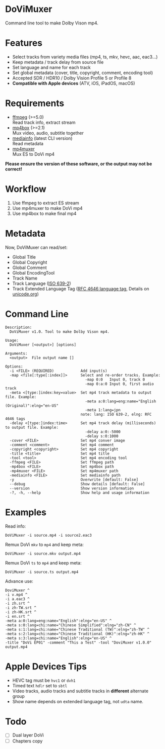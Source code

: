 # DoViMuxer
Command line tool to make Dolby Vison mp4.

# Features
* Select tracks from variety media files (mp4, ts, mkv, hevc, aac, eac3...)
* Keep metadata / track delay from source file
* Set language and name for each track
* Set global metadata (cover, title, copyright, comment, encoding tool)
* Accepted SDR / HDR10 / Dolby Vision Profile 5 or Profile 8
* **Compatible with Apple devices** (ATV, iOS, iPadOS, macOS)

# Requirements
* [ffmpeg](https://ffmpeg.org/download.html) (>=5.0)  
    Read track info, extract stream
* [mp4box](https://gpac.wp.imt.fr/downloads/gpac-nightly-builds/) (>=2.1)  
    Mux video, audio, subtitle together
* [mediainfo](https://mediaarea.net/en/MediaInfo/Download) (latest CLI version)  
    Read metadata
* [mp4muxer](https://github.com/DolbyLaboratories/dlb_mp4base/tree/master/bin)  
    Mux ES to DoVi mp4

**Please ensure the version of these software, or the output may not be correct!**

# Workflow
1. Use ffmpeg to extract ES stream
2. Use mp4muxer to make DoVi mp4
3. Use mp4box to make final mp4

# Metadata
Now, DoViMuxer can read/set:
* Global Title
* Global Copyright 
* Global Comment
* Global EncodingTool
* Track Name
* Track Language ([ISO 639-2](https://www.loc.gov/standards/iso639-2/php/code_list.php))
* Track Extended Language Tag ([RFC 4646 language tag](https://datatracker.ietf.org/doc/rfc4646/), Details on [unicode.org](http://unicode.org/reports/tr35/#Unicode_Language_and_Locale_Identifiers))

# Command Line
```
Description:
  DoViMuxer v1.0. Tool to make Dolby Vison mp4.

Usage:
  DoViMuxer [<output>] [options]

Arguments:
  <output>  File output name []

Options:
  -i <FILE> (REQUIRED)            Add input(s)
  -map <file[:type[:index]]>      Select and re-order tracks. Example:
                                    -map 0:0   Input 0, track 0
                                    -map 0:a:0 Input 0, first audio track
  -meta <[type:]index:key=value>  Set mp4 track metadata to output file. Example:
                                    -meta a:0:lang=eng:name="English (Original)":elng="en-US"
                                    -meta 1:lang=jpn
                                  note: lang: ISO 639-2, elng: RFC 4646 tags
  -delay <[type:]index:time>      Set mp4 track delay (milliseconds) to output file. Example:
                                    -delay a:0:-5000
                                    -delay s:0:1000
  -cover <FILE>                   Set mp4 conver image
  -comment <comment>              Set mp4 comment
  -copyright <copyright>          Set mp4 copyright
  -title <title>                  Set mp4 title
  -tool <tool>                    Set mp4 encoding tool
  -ffmpeg <FILE>                  Set ffmpeg path
  -mp4box <FILE>                  Set mp4box path
  -mp4muxer <FILE>                Set mp4muxer path
  -mediainfo <FILE>               Set mediainfo path
  -y                              Overwrite [default: False]
  --debug                         Show details [default: False]
  --version                       Show version information
  -?, -h, --help                  Show help and usage information
```

# Examples
Read info:
```
DoViMuxer -i source.mp4 -i source2.eac3
```

Remux DoVi `mkv` to `mp4` and keep meta:
```
DoViMuxer -i source.mkv output.mp4
```

Remux DoVi `ts` to `mp4` and keep meta:
```
DoViMuxer -i source.ts output.mp4
```

Advance use:
```
DoviMuxer ^
-i v.mp4 ^
-i a.eac3 ^
-i zh.srt ^
-i zh-TW.srt ^
-i zh-HK.srt ^
-i en.srt ^
-meta a:0:lang=eng:name="English":elng="en-US" ^
-meta s:0:lang=chi:name="Chinese Simplified":elng="zh-CN" ^
-meta s:1:lang=chi:name="Chinese Traditional (TW)":elng="zh-TW" ^
-meta s:2:lang=chi:name="Chinese Traditional (HK)":elng="zh-HK" ^
-meta s:3:lang=chi:name="English":elng="en-US" ^
-title "DoVi EP01" -comment "This a Test" -tool "DoviMuxer v1.0.0" output.mp4
```

# Apple Devices Tips
* HEVC tag must be `hvc1` or `dvh1`
* Timed text `hdlr` set to `sbtl`
* Video tracks, audio tracks and subtitle tracks in **different** alternate group
* Show name depends on extended language tag, not `udta` name.

# Todo
* [ ] Dual layer DoVi
* [ ] Chapters copy 